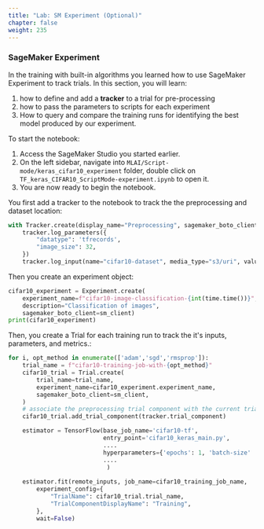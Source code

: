 ```yaml
---
title: "Lab: SM Experiment (Optional)"
chapter: false
weight: 235
---
```


### SageMaker Experiment

In the training with built-in algorithms you learned how to use SageMaker Experiment to track trials. In this section, you will learn:

1. how to define and add a __tracker__ to a trial for pre-processing
2. how to pass the parameters to scripts for each experiment
3. How to query and compare the training runs for identifying the best model produced by our experiment. 

To start the notebook:

1. Access the SageMaker Studio you started earlier.
2. On the left sidebar, navigate into `MLAI/Script-mode/keras_cifar10_experiment` folder, double click on `TF_keras_CIFAR10_ScriptMode-experiment.ipynb` to open it.
3. You are now ready to begin the notebook.

You first add a tracker to the notebook to track the the preprocessing and dataset location:

```python
with Tracker.create(display_name="Preprocessing", sagemaker_boto_client=sm_client) as tracker:
    tracker.log_parameters({
        "datatype": 'tfrecords',
        "image_size": 32,
    })
    tracker.log_input(name="cifar10-dataset", media_type="s3/uri", value=dataset_location)
```

Then you create an experiment object:

```python
cifar10_experiment = Experiment.create(
    experiment_name=f"cifar10-image-classification-{int(time.time())}", 
    description="Classification of images", 
    sagemaker_boto_client=sm_client)
print(cifar10_experiment)
```

Then, you create a Trial for each training run to track the it's inputs, parameters, and metrics.:

```python
for i, opt_method in enumerate(['adam','sgd','rmsprop']):
    trial_name = f"cifar10-training-job-with-{opt_method}"
    cifar10_trial = Trial.create(
        trial_name=trial_name, 
        experiment_name=cifar10_experiment.experiment_name,
        sagemaker_boto_client=sm_client,
    )
    # associate the preprocessing trial component with the current trial
    cifar10_trial.add_trial_component(tracker.trial_component)

    estimator = TensorFlow(base_job_name='cifar10-tf',
                           entry_point='cifar10_keras_main.py',
                           ....
                           hyperparameters={'epochs': 1, 'batch-size' : 256, 'optimizer' : opt_method},
                           ....
                            )
    
    estimator.fit(remote_inputs, job_name=cifar10_training_job_name,
        experiment_config={
            "TrialName": cifar10_trial.trial_name,
            "TrialComponentDisplayName": "Training",
        },
        wait=False)
```
